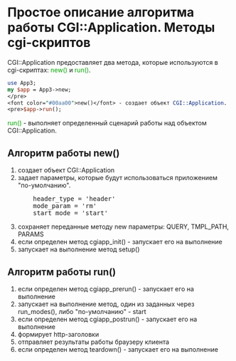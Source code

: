 ﻿# Простое описание алгоритма работы CGI::Application. Методы cgi-скриптов

CGI::Application предоставляет два метода, которые используются в cgi-скриптах: <font color="#00aa00">new()</font> и <font color="#00aa00">run()</font>.

```perl
use App3;
my $app = App3->new;
</pre>
<font color="#00aa00">new()</font> - создает объект CGI::Application.
<pre>$app->run();
```

<font color="#00aa00">run()</font> - выполняет определенный сценарий работы над объектом CGI::Application.


## Алгоритм работы new()

<ol>
<li>создает объект CGI::Application</li>
<li>задает параметры, которые будут использоваться приложением "по-умолчанию".
<pre>
	header_type = 'header'
	mode_param = 'rm'
	start_mode = 'start'
</pre>
</li>
<li>сохраняет переданные методу new параметры: QUERY, TMPL_PATH, PARAMS</li>
<li>если определен метод cgiapp_init() - запускает его на выполнение</li>
<li>запускает на выполнение метод setup()</li>
</ol>


## Алгоритм работы run()

<ol>
<li>если определен метод cgiapp_prerun() - запускает его на выполнение</li>
<li>запускает на выполнение метод, один из заданных через run_modes(), либо "по-умолчанию" - start</li>
<li>если определен метод cgiapp_postrun() - запускает его на выполнение</li>
<li>формирует http-заголовки</li>
<li>отправляет результаты работы браузеру клиента</li>
<li>если определен метод teardown() - запускает его на выполнение</li>
<ol>

